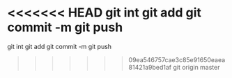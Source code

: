 <<<<<<< HEAD
git int
git add
git commit -m
git push
=======
git int
git add
git commit -m
git push
>>>>>>> 09ea546757cae3c85e91650eaea81421a9bed1af
git origin master